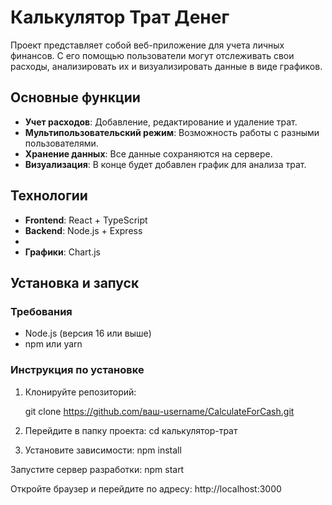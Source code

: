 # Калькулятор Трат Денег

Проект представляет собой веб-приложение для учета личных финансов. С его помощью пользователи могут отслеживать свои расходы, анализировать их и визуализировать данные в виде графиков.

## Основные функции

- **Учет расходов**: Добавление, редактирование и удаление трат.
- **Мультипользовательский режим**: Возможность работы с разными пользователями.
- **Хранение данных**: Все данные сохраняются на сервере.
- **Визуализация**: В конце будет добавлен график для анализа трат.

## Технологии

- **Frontend**: React + TypeScript
- **Backend**: Node.js + Express
-
- **Графики**: Chart.js

## Установка и запуск

### Требования

- Node.js (версия 16 или выше)
- npm или yarn

### Инструкция по установке

1. Клонируйте репозиторий:


    git clone https://github.com/ваш-username/CalculateForCash.git

2. Перейдите в папку проекта:
   cd калькулятор-трат

3. Установите зависимости:
   npm install

Запустите сервер разработки:
npm start

Откройте браузер и перейдите по адресу:
http://localhost:3000
